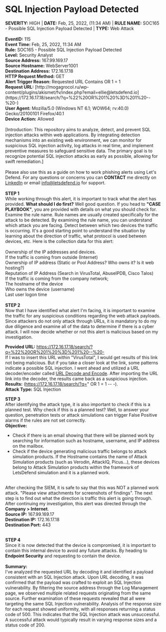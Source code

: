 # SQL Injection Payload Detected 

<div>
  <b>SEVERITY:</b> HIGH | <b>DATE:</b> Feb, 25, 2022, (11:34 AM) | <b>RULE NAME:</b> SOC165 - Possible SQL Injection Payload Detected | <b>TYPE:</b> Web Attack
    <br>
  <br>
  <b>EventID:</b> 115
  <br>
  <b>Event Time:</b> Feb, 25, 2022, 11:34 AM
  <br>
  <b>Rule:</b> SOC165 - Possible SQL Injection Payload Detected
  <br>
  <b>Level:</b> Security Analyst
  <br>
  <b>Source Address:</b> 167.99.169.17
  <br>
  <b>Source Hostname:</b> WebServer1001
  <br>
  <b>Destination Address:</b> 172.16.17.18
  <br>
  <b>HTTP Request Method:</b> GET
  <br>
  <b>Alert Trigger Reason:</b> Requested URL Contains OR 1 = 1
  <br>
  <b>Request URL:</b> [http://mogagrocol.ru/wp-content/plugins/akismet/fv/index.php?email=ellie@letsdefend.io](https://172.16.17.18/search/?q=%22%20OR%201%20%3D%201%20--%20-)
  <br>
  <b>User Agent:</b> Mozilla/5.0 (Windows NT 6.1; WOW64; rv:40.0) Gecko/20100101 Firefox/40.1
  <br>
  <b>Device Action:</b> Allowed
</div>
<br>
[Introduction: This repository aims to analyze, detect, and prevent SQL injection attacks within web applications. By integrating detection mechanisms into an existing web environment, we can monitor for suspicious SQL injection activity, log attacks in real time, and implement preventive measures to safeguard sensitive data. The primary goal is to recognize potential SQL injection attacks as early as possible, allowing for swift remediation.]
<br>
<br>
Please also use this as a guide on how to work phishing alerts using Let's Defend. For any questions or concerns you can <b>CONTACT</b> me directly on <a href= "https://www.linkedin.com/in/bradley-vilsaint-414329267/">LinkedIn</a> or email <a href="info@letsdefend.io">info@letsdefend.io</a> for support.
<br>
<br>
<b>STEP 1</b><br>
While working through this alert, it is important to track what the alert has provided. <b>What should I do first?</b> Well good question. If you head to <b>"CASE PLAYBOOK"</b>, you are provided with details on what you should check for. Examine the rule name. Rule names are usually created specifically for the attack to be detected. By examining the rule name, you can understand which attack you are facing. Detect between which two devices the traffic is occurring. It's a good starting point to understand the situation by learning about the direction of traffic, what protocol is used between devices, etc. Here is the collection data for this alert: <br><br>
Ownership of the IP addresses and devices.<br>
If the traffic is coming from outside (Internet)<br>
Ownership of IP address (Static or Pool Address? Who owns it? Is it web hosting?)<br>
Reputation of IP Address (Search in VirusTotal, AbuseIPDB, Cisco Talos)<br>
If the traffic is coming from the company network;<br>
The hostname of the device<br>
Who owns the device (username)<br>
Last user logon time<br>
<br>
<b>STEP 2</b><br>
Now that I have identified what alert I'm facing, it is important to examine the traffic for any suspicious conditions regarding the web attack payloads. Since attackers do not only attack through URLs, it is mandatory to do my due diligence and examine all of the data to determine if there is a cyber attack. I will now decide whether or not this alert is malicious based on my investigation.<br>

<b>Provided URL:</b> https://172.16.17.18/search/?q=%22%20OR%201%20%3D%201%20--%20-
<br>
If I was to insert this URL within "VirusTotal", I would get results of this link not being malicious. But if you take a closer look at the link, some patterns indicate a possible SQL injection. I went ahead and utilized a URL decoder/encoder called <a href="https://www.urldecoder.org/">URL Decode and Encode</a>. After importing the URL link into the decoder, the results came back as a suspicious injection. <br><b>Results:</b> (https://172.16.17.18/search/?q=" OR 1 = 1 -- -).<br> <b>Attack Type:</b> SQL Injection <br> 

<b>STEP 3</b><br>
After identifying the attack type, it is also important to check if this is a planned test. Why check if this is a planned test? Well, to answer your question, penetration tests or attack simulations can trigger False Positive alarms if the rules are not set correctly.
<br>
<b>Objective:</b>
<br>
<ul>
  <li>Check if there is an email showing that there will be planned work by searching for information such as hostname, username, and IP address on the mailbox.</li>
  <li>Check if the device generating malicious traffic belongs to attack simulation products. If the Hostname contains the name of Attack Simulation products (such as Verodin, AttackIQ, Picus…), these devices belong to Attack Simulation products within the framework of LetsDefend simulation and it is a planned work.</li>
</ul>
<br>
After checking the SIEM, it is safe to say that this was NOT a planned work attack. "Please view attachments for screenshots of findings". The next step is to find out what the direction is traffic this alert is going through. After continuing my investigation, this alert was directed through the <b>Company > Internet</b>. <br>
<b>Source IP:</b> 167.99.169.17 <br>
<b>Destination IP:</b> 172.16.17.18 <br>
<b>Destination Port:</b> 443 <br>
<br>

<b>STEP 4</b><br>
Since it is now detected that the device is compromised, it is important to contain this internal device to avoid any future attacks. By heading to <b>Endpoint Security</b> and requesting to contain the device.<br>
<br>
<b>Summary:</b><br>
I've analyzed the requested URL by decoding it and identified a payload consistent with an SQL Injection attack. Upon URL decoding, it was confirmed that the payload was crafted to exploit an SQL Injection vulnerability. By filtering the source address through the Log Management page, we observed multiple related requests originating from the same source. Further examination of these requests revealed that all were targeting the same SQL Injection vulnerability. Analysis of the response size for each request showed uniformity, with all responses returning a status code of 500. This indicates that the SQL Injection attack was unsuccessful. A successful attack would typically result in varying response sizes and a status code of 200.


